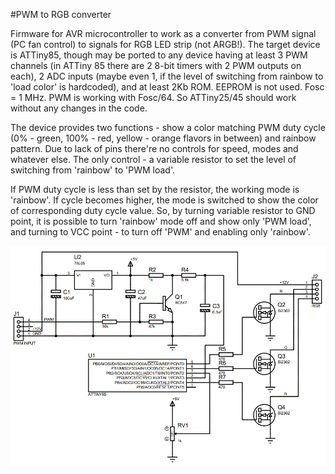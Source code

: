 #PWM to RGB converter

Firmware for AVR microcontroller to work as a converter from PWM signal (PC fan control) to signals for RGB LED strip (not ARGB!). 
The target device is ATTiny85, though may be ported to any device having at least 3 PWM channels (in ATTiny 85 there are 
2 8-bit timers with 2 PWM outputs on each), 2 ADC inputs (maybe even 1, if the level of switching from rainbow to 
'load color' is hardcoded), and at least 2Kb ROM. EEPROM is not used. Fosc = 1 MHz. PWM is working with Fosc/64. So ATTiny25/45 should work
without any changes in the code.

The device provides two functions - show a color matching PWM duty cycle (0% - green, 100% - red, yellow - orange flavors in between) 
and rainbow pattern. Due to lack of pins there're no controls for speed, modes and whatever else. The only control - a variable resistor 
to set the level of switching from 'rainbow' to 'PWM load'.

If PWM duty cycle is less than set by the resistor, the working mode is 'rainbow'. If cycle becomes higher, the mode is switched to show
the color of corresponding duty cycle value. So, by turning variable resistor to GND point, it is possible to turn 'rainbow' mode off and 
show only 'PWM load', and turning to VCC point - to turn off 'PWM' and enabling only 'rainbow'.

![schemaitc](schematic.gif "Schematic")





